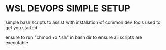 # WSL DEVOPS SIMPLE SETUP
simple bash scripts to assist with installation of common dev tools used to get you started

ensure to run "chmod +x *.sh" in bash dir to ensure all scripts are executable